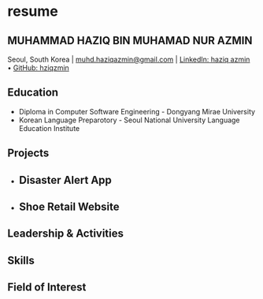 # resume

## MUHAMMAD HAZIQ BIN MUHAMAD NUR AZMIN

Seoul, South Korea | muhd.haziqazmin@gmail.com | [LinkedIn: haziq azmin](https://linkedin.com/in/haziq-azmin-098182215) • [GitHub: hziqzmin](https://github.com/hziqzmin)

## Education
- Diploma in Computer Software Engineering   - Dongyang Mirae University
- Korean Language Preparotory                - Seoul National University Language Education Institute

## Projects
- Disaster Alert App
  - 
- Shoe Retail Website
  - 
## Leadership & Activities

## Skills

## Field of Interest
